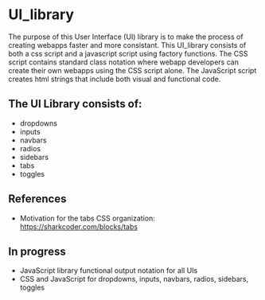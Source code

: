 # UI_library

The purpose of this User Interface (UI) library is to make the process of creating webapps faster and more consistant. This UI_library consists of both a css script and a javascript script using factory functions. The CSS script contains standard class notation where webapp developers can create their own webapps using the CSS script alone. The JavaScript script creates html strings that include both visual and functional code.  

## The UI Library consists of:
- dropdowns
- inputs
- navbars
- radios
- sidebars
- tabs
- toggles

## References
- Motivation for the tabs CSS organization: https://sharkcoder.com/blocks/tabs

## In progress
- JavaScript library functional output notation for all UIs
- CSS and JavaScript for dropdowns, inputs, navbars, radios, sidebars, toggles

